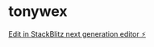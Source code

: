 # tonywex

[Edit in StackBlitz next generation editor ⚡️](https://stackblitz.com/~/github.com/wawawee/tonywex)